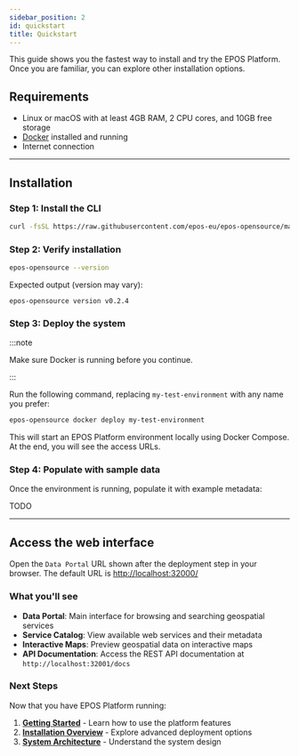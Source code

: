 ```yaml
---
sidebar_position: 2
id: quickstart
title: Quickstart
---
```


This guide shows you the fastest way to install and try the EPOS Platform. Once you are familiar, you can explore other installation options.

## Requirements

- Linux or macOS with at least 4GB RAM, 2 CPU cores, and 10GB free storage
- [Docker](https://docs.docker.com/get-started/get-docker/) installed and running
- Internet connection

---

## Installation

### Step 1: Install the CLI

```bash
curl -fsSL https://raw.githubusercontent.com/epos-eu/epos-opensource/main/install.sh | bash
```

### Step 2: Verify installation

```bash
epos-opensource --version
```

Expected output (version may vary):

```text
epos-opensource version v0.2.4
```

### Step 3: Deploy the system

:::note

Make sure Docker is running before you continue.

:::

Run the following command, replacing `my-test-environment` with any name you prefer:

```bash
epos-opensource docker deploy my-test-environment
```

This will start an EPOS Platform environment locally using Docker Compose. At the end, you will see the access URLs.

### Step 4: Populate with sample data

Once the environment is running, populate it with example metadata:

TODO

---

## Access the web interface

Open the `Data Portal` URL shown after the deployment step in your browser. The default URL is [http://localhost:32000/](http://localhost:32000/)

### What you'll see

- **Data Portal**: Main interface for browsing and searching geospatial services
- **Service Catalog**: View available web services and their metadata
- **Interactive Maps**: Preview geospatial data on interactive maps
- **API Documentation**: Access the REST API documentation at `http://localhost:32001/docs`

### Next Steps

Now that you have EPOS Platform running:

1. **[Getting Started](./user-guide.md)** - Learn how to use the platform features
2. **[Installation Overview](./installation/installation.md)** - Explore advanced deployment options
3. **[System Architecture](./architecture/architecture.md)** - Understand the system design
